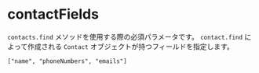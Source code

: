 contactFields
=============

 `contacts.find` メソッドを使用する際の必須パラメータです。 `contact.find` によって作成される `Contact` オブジェクトが持つフィールドを指定します。

    ["name", "phoneNumbers", "emails"]